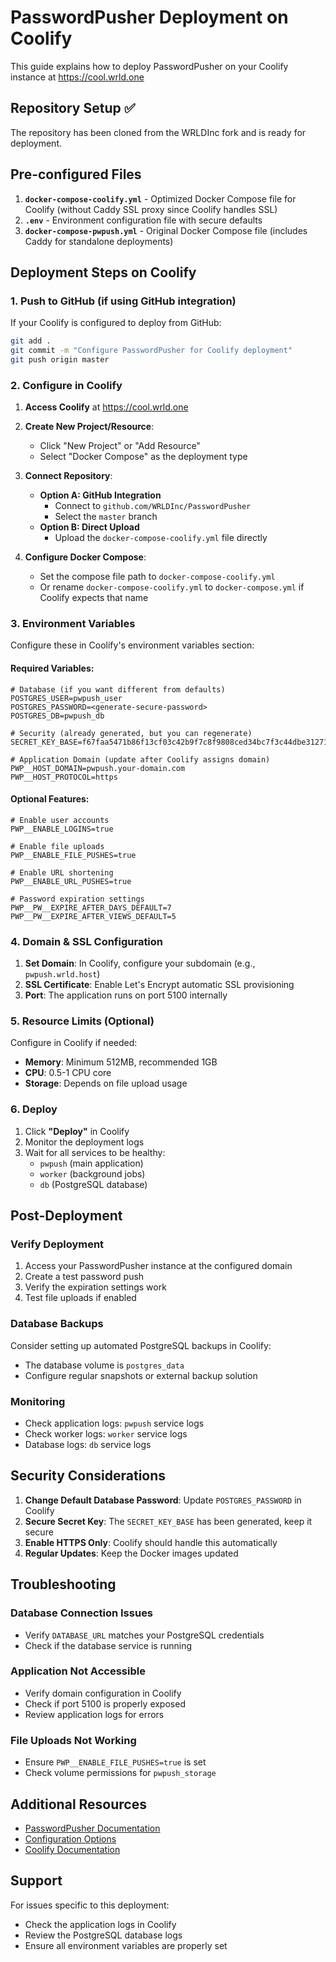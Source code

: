 # PasswordPusher Deployment on Coolify

This guide explains how to deploy PasswordPusher on your Coolify instance at https://cool.wrld.one

## Repository Setup ✅

The repository has been cloned from the WRLDInc fork and is ready for deployment.

## Pre-configured Files

1. **`docker-compose-coolify.yml`** - Optimized Docker Compose file for Coolify (without Caddy SSL proxy since Coolify handles SSL)
2. **`.env`** - Environment configuration file with secure defaults
3. **`docker-compose-pwpush.yml`** - Original Docker Compose file (includes Caddy for standalone deployments)

## Deployment Steps on Coolify

### 1. Push to GitHub (if using GitHub integration)

If your Coolify is configured to deploy from GitHub:

```bash
git add .
git commit -m "Configure PasswordPusher for Coolify deployment"
git push origin master
```

### 2. Configure in Coolify

1. **Access Coolify** at https://cool.wrld.one
2. **Create New Project/Resource**:
   - Click "New Project" or "Add Resource"
   - Select "Docker Compose" as the deployment type

3. **Connect Repository**:
   - **Option A: GitHub Integration**
     - Connect to `github.com/WRLDInc/PasswordPusher`
     - Select the `master` branch
   - **Option B: Direct Upload**
     - Upload the `docker-compose-coolify.yml` file directly

4. **Configure Docker Compose**:
   - Set the compose file path to `docker-compose-coolify.yml`
   - Or rename `docker-compose-coolify.yml` to `docker-compose.yml` if Coolify expects that name

### 3. Environment Variables

Configure these in Coolify's environment variables section:

#### Required Variables:
```env
# Database (if you want different from defaults)
POSTGRES_USER=pwpush_user
POSTGRES_PASSWORD=<generate-secure-password>
POSTGRES_DB=pwpush_db

# Security (already generated, but you can regenerate)
SECRET_KEY_BASE=f67faa5471b86f13cf03c42b9f7c8f9808ced34bc7f3c44dbe31271438db816adb41b92f3601b6d0795274c468ec60d3c1bd80b21f01a5b6c214939439e7a777

# Application Domain (update after Coolify assigns domain)
PWP__HOST_DOMAIN=pwpush.your-domain.com
PWP__HOST_PROTOCOL=https
```

#### Optional Features:
```env
# Enable user accounts
PWP__ENABLE_LOGINS=true

# Enable file uploads
PWP__ENABLE_FILE_PUSHES=true

# Enable URL shortening
PWP__ENABLE_URL_PUSHES=true

# Password expiration settings
PWP__PW__EXPIRE_AFTER_DAYS_DEFAULT=7
PWP__PW__EXPIRE_AFTER_VIEWS_DEFAULT=5
```

### 4. Domain & SSL Configuration

1. **Set Domain**: In Coolify, configure your subdomain (e.g., `pwpush.wrld.host`)
2. **SSL Certificate**: Enable Let's Encrypt automatic SSL provisioning
3. **Port**: The application runs on port 5100 internally

### 5. Resource Limits (Optional)

Configure in Coolify if needed:
- **Memory**: Minimum 512MB, recommended 1GB
- **CPU**: 0.5-1 CPU core
- **Storage**: Depends on file upload usage

### 6. Deploy

1. Click **"Deploy"** in Coolify
2. Monitor the deployment logs
3. Wait for all services to be healthy:
   - `pwpush` (main application)
   - `worker` (background jobs)
   - `db` (PostgreSQL database)

## Post-Deployment

### Verify Deployment

1. Access your PasswordPusher instance at the configured domain
2. Create a test password push
3. Verify the expiration settings work
4. Test file uploads if enabled

### Database Backups

Consider setting up automated PostgreSQL backups in Coolify:
- The database volume is `postgres_data`
- Configure regular snapshots or external backup solution

### Monitoring

- Check application logs: `pwpush` service logs
- Check worker logs: `worker` service logs
- Database logs: `db` service logs

## Security Considerations

1. **Change Default Database Password**: Update `POSTGRES_PASSWORD` in Coolify
2. **Secure Secret Key**: The `SECRET_KEY_BASE` has been generated, keep it secure
3. **Enable HTTPS Only**: Coolify should handle this automatically
4. **Regular Updates**: Keep the Docker images updated

## Troubleshooting

### Database Connection Issues
- Verify `DATABASE_URL` matches your PostgreSQL credentials
- Check if the database service is running

### Application Not Accessible
- Verify domain configuration in Coolify
- Check if port 5100 is properly exposed
- Review application logs for errors

### File Uploads Not Working
- Ensure `PWP__ENABLE_FILE_PUSHES=true` is set
- Check volume permissions for `pwpush_storage`

## Additional Resources

- [PasswordPusher Documentation](https://docs.pwpush.com/)
- [Configuration Options](https://github.com/pglombardo/PasswordPusher/blob/master/config/settings.yml)
- [Coolify Documentation](https://coolify.io/docs)

## Support

For issues specific to this deployment:
- Check the application logs in Coolify
- Review the PostgreSQL database logs
- Ensure all environment variables are properly set
